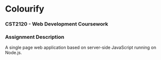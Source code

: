 # Colourify
<h3> CST2120 - Web Development Coursework </h3>

<h3>Assignment Description</h3>

A single page web application based on server-side JavaScript running on Node.js.
